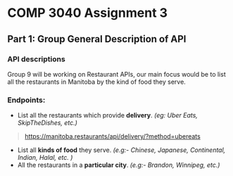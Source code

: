 # COMP 3040 Assignment 3 
## Part 1: Group General Description of API

### API descriptions
Group 9 will be working on Restaurant APIs, our main focus would be to list all the restaurants in Manitoba by the kind of food they serve. 

### Endpoints:
- List all the restaurants which provide **delivery**. *(eg: Uber Eats, SkipTheDishes, etc.)*
> https://manitoba.restaurants/api/delivery/?method=ubereats
- List all **kinds of food** they serve. *(e.g:- Chinese, Japanese, Continental, Indian, Halal, etc. )*
- All the restaurants in a **particular city**. *(e.g:- Brandon, Winnipeg, etc.)*
